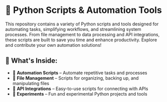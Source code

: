 # 🐍 Python Scripts & Automation Tools

This repository contains a variety of Python scripts and tools designed for automating tasks, simplifying workflows, and streamlining system processes. From file management to data processing and API integrations, these scripts are built to save you time and enhance productivity. Explore and contribute your own automation solutions!

## 🧰 What's Inside:
- 🔧 **Automation Scripts** – Automate repetitive tasks and processes  
- 📁 **File Management** – Scripts for organizing, backing up, and manipulating files  
- 📡 **API Integrations** – Easy-to-use scripts for connecting with APIs  
- 🧪 **Experiments** – Fun and experimental Python projects and tools
